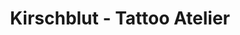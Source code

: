 ---
title: "Kirschblut - Tattoo Atelier"
url: /bad-staffelstein/kirschblut-tattoo-atelier/
shop: Tattoo
---